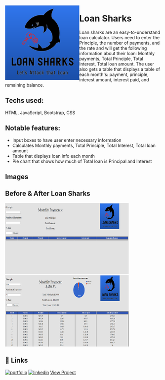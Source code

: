 <a href="url"><img src="/images/LS_icon.png" align="left" height="240" width="240" ></a>

# Loan Sharks

Loan sharks are an easy-to-understand loan calculator. Users need to enter the Principle, the number of payments, and the rate and will get the following information about their loan: Monthly payments, Total Principle, Total Interest, Total loan amount. The user also gets a table that displays a table of each month's: payment, principle, interest amount, interest paid, and remaining balance.

## Techs used:

HTML, JavaScript, Bootstrap, CSS

## Notable features:

- Input boxes to have user enter necessary information
- Calculates Monthly payments, Total Principle, Total Interest, Total loan amount
- Table that displays loan info each month
- Pie chart that shows how much of Total loan is Principal and Interest

## Images

## Before & After Loan Sharks

<a href="url"><img src="/images/LS_before.png" height="230" width="400" ></a>
<a href="url"><img src="/images/LS_after.png" height="230" width="400" ></a>

## 🔗 Links

[![portfolio](https://img.shields.io/badge/my_portfolio-000?style=for-the-badge&logo=ko-fi&logoColor=white)](https://sergiomendozer.github.io/Portfolio/)
[![linkedin](https://img.shields.io/badge/linkedin-0A66C2?style=for-the-badge&logo=linkedin&logoColor=white)](https://www.linkedin.com/in/sergio-mendoza-software-developer/)
[View Project](https://sergiomendozer.github.io/Loan-Sharks/)

